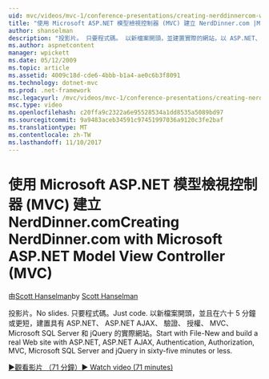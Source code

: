 ```yaml
---
uid: mvc/videos/mvc-1/conference-presentations/creating-nerddinnercom-with-microsoft-aspnet-model-view-controller-mvc
title: "使用 Microsoft ASP.NET 模型檢視控制器 (MVC) 建立 NerdDinner.com |Microsoft 文件"
author: shanselman
description: "投影片。 只要程式碼。 以新檔案開頭，並建置實際的網站，以 ASP.NET、 ASP.NET AJAX、 驗證、 授權、 MVC、 Microsoft SQL Server 和..."
ms.author: aspnetcontent
manager: wpickett
ms.date: 05/12/2009
ms.topic: article
ms.assetid: 4009c18d-cde6-4bbb-b1a4-ae0c6b3f8091
ms.technology: dotnet-mvc
ms.prod: .net-framework
msc.legacyurl: /mvc/videos/mvc-1/conference-presentations/creating-nerddinnercom-with-microsoft-aspnet-model-view-controller-mvc
msc.type: video
ms.openlocfilehash: c20ffa9c2322a6e95528534a1dd8535a5089bd97
ms.sourcegitcommit: 9a9483aceb34591c97451997036a9120c3fe2baf
ms.translationtype: MT
ms.contentlocale: zh-TW
ms.lasthandoff: 11/10/2017
---
```

<a name="creating-nerddinnercom-with-microsoft-aspnet-model-view-controller-mvc"></a><span data-ttu-id="b29f5-105">使用 Microsoft ASP.NET 模型檢視控制器 (MVC) 建立 NerdDinner.com</span><span class="sxs-lookup"><span data-stu-id="b29f5-105">Creating NerdDinner.com with Microsoft ASP.NET Model View Controller (MVC)</span></span>
====================
<span data-ttu-id="b29f5-106">由[Scott Hanselman](https://github.com/shanselman)</span><span class="sxs-lookup"><span data-stu-id="b29f5-106">by [Scott Hanselman](https://github.com/shanselman)</span></span>

<span data-ttu-id="b29f5-107">投影片。</span><span class="sxs-lookup"><span data-stu-id="b29f5-107">No slides.</span></span> <span data-ttu-id="b29f5-108">只要程式碼。</span><span class="sxs-lookup"><span data-stu-id="b29f5-108">Just code.</span></span> <span data-ttu-id="b29f5-109">以新檔案開頭，並且在六十 5 分鐘或更短，建置具有 ASP.NET、 ASP.NET AJAX、 驗證、 授權、 MVC、 Microsoft SQL Server 和 jQuery 的實際網站。</span><span class="sxs-lookup"><span data-stu-id="b29f5-109">Start with File-New and build a real Web site with ASP.NET, ASP.NET AJAX, Authentication, Authorization, MVC, Microsoft SQL Server and jQuery in sixty-five minutes or less.</span></span>

[<span data-ttu-id="b29f5-110">&#9654;觀看影片 （71 分鐘）</span><span class="sxs-lookup"><span data-stu-id="b29f5-110">&#9654; Watch video (71 minutes)</span></span>](https://channel9.msdn.com/Blogs/ASP-NET-Site-Videos/creating-nerddinnercom-with-microsoft-aspnet-model-view-controller-mvc)

